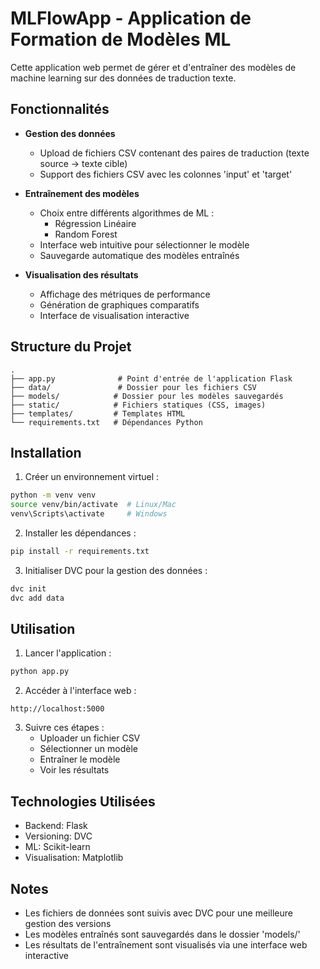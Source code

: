 # MLFlowApp - Application de Formation de Modèles ML

Cette application web permet de gérer et d'entraîner des modèles de machine learning sur des données de traduction texte.

## Fonctionnalités

- **Gestion des données**
  - Upload de fichiers CSV contenant des paires de traduction (texte source → texte cible)
  - Support des fichiers CSV avec les colonnes 'input' et 'target'

- **Entraînement des modèles**
  - Choix entre différents algorithmes de ML :
    - Régression Linéaire
    - Random Forest
  - Interface web intuitive pour sélectionner le modèle
  - Sauvegarde automatique des modèles entraînés

- **Visualisation des résultats**
  - Affichage des métriques de performance
  - Génération de graphiques comparatifs
  - Interface de visualisation interactive

## Structure du Projet

```
.
├── app.py              # Point d'entrée de l'application Flask
├── data/               # Dossier pour les fichiers CSV
├── models/            # Dossier pour les modèles sauvegardés
├── static/            # Fichiers statiques (CSS, images)
├── templates/         # Templates HTML
└── requirements.txt   # Dépendances Python
```

## Installation

1. Créer un environnement virtuel :
```bash
python -m venv venv
source venv/bin/activate  # Linux/Mac
venv\Scripts\activate     # Windows
```

2. Installer les dépendances :
```bash
pip install -r requirements.txt
```

3. Initialiser DVC pour la gestion des données :
```bash
dvc init
dvc add data
```

## Utilisation

1. Lancer l'application :
```bash
python app.py
```

2. Accéder à l'interface web :
```
http://localhost:5000
```

3. Suivre ces étapes :
   - Uploader un fichier CSV
   - Sélectionner un modèle
   - Entraîner le modèle
   - Voir les résultats

## Technologies Utilisées

- Backend: Flask
- Versioning: DVC
- ML: Scikit-learn
- Visualisation: Matplotlib

## Notes

- Les fichiers de données sont suivis avec DVC pour une meilleure gestion des versions
- Les modèles entraînés sont sauvegardés dans le dossier 'models/'
- Les résultats de l'entraînement sont visualisés via une interface web interactive
